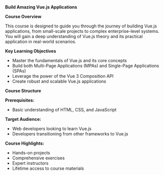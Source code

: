 **Build Amazing Vue.js Applications**

**Course Overview**

This course is designed to guide you through the journey of building Vue.js applications, from small-scale projects to complex enterprise-level systems. You will gain a deep understanding of Vue.js theory and its practical application in real-world scenarios.

**Key Learning Objectives**

* Master the fundamentals of Vue.js and its core concepts
* Build both Multi-Page Applications (MPAs) and Single-Page Applications (SPAs)
* Leverage the power of the Vue 3 Composition API
* Create robust and scalable Vue.js applications

**Course Structure**


**Prerequisites:**
* Basic understanding of HTML, CSS, and JavaScript

**Target Audience:**
* Web developers looking to learn Vue.js
* Developers transitioning from other frameworks to Vue.js

**Course Highlights:**
* Hands-on projects
* Comprehensive exercises
* Expert instructors
* Lifetime access to course materials
